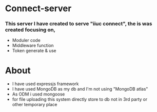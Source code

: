 # Connect-server

### This server I have created to serve "iiuc connect", the is was created focusing on,

 * Moduler code
 * Middleware function
 * Token generate & use



# About

* I have used expressjs framework
* I have used MongoDB as my db and I'm not using "MongoDB atlas"
* As ODM i used mongoose
* for file uploading this system directly store to db not in 3rd party or other temporary place
